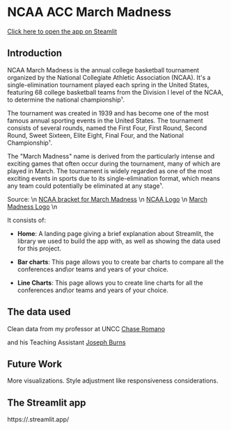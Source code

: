 # NCAA ACC March Madness

[Click here to open the app on Steamlit](https://.streamlit.app/)


## Introduction
NCAA March Madness is the annual college basketball tournament organized by the National Collegiate Athletic Association (NCAA). It's a single-elimination tournament played each spring in the United States, featuring 68 college basketball teams from the Division I level of the NCAA, to determine the national championship¹.

The tournament was created in 1939 and has become one of the most famous annual sporting events in the United States. The tournament consists of several rounds, named the First Four, First Round, Second Round, Sweet Sixteen, Elite Eight, Final Four, and the National Championship¹.

The "March Madness" name is derived from the particularly intense and exciting games that often occur during the tournament, many of which are played in March. The tournament is widely regarded as one of the most exciting events in sports due to its single-elimination format, which means any team could potentially be eliminated at any stage¹.



Source: \n
[NCAA bracket for March Madness](https://www.ncaa.com/march-madness-live/bracket) \n
[NCAA Logo](https://dbukjj6eu5tsf.cloudfront.net/ncaa.org/images/2021/7/14/NCAA_Disk.jpg) \n
[March Madness Logo](https://www.ncaa.org/images/2021/9/29/March_Madness.jpg?width=942&quality=80&format=jpg) \n


It consists of:

- **Home**: A landing page giving a brief explanation about Streamlit, the library we used to build the app with, as well as showing the data used for this project.

- **Bar charts**: This page allows you to create bar charts to compare all the conferences and\or teams and years of your choice.

- **Line Charts**: This page allows you to create line charts for all the conferences and\or teams and years of your choice.

## The data used 
Clean data from my professor at UNCC [Chase Romano](https://www.linkedin.com/in/chase-romano-0aa4046b/) <br/>

and his Teaching Assistant [Joseph Burns](https://www.linkedin.com/in/joeburns91/)


## Future Work
More visualizations.
Style adjustment like responsiveness considerations.


## The Streamlit app
https://.streamlit.app/
